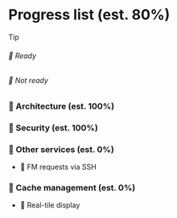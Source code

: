 # Progress list (est. 80%)

> [!TIP]
> ###### 🔷 Ready
> ###### 🔶 Not ready
### 🔷 Architecture (est. 100%)
### 🔷 Security (est. 100%)
### 🔶 Other services (est. 0%)
- 🔶 FM requests via SSH
### 🔶 Cache management (est. 0%)
- 🔶 Real-tile display